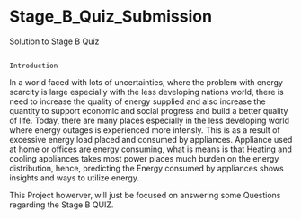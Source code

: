 # Stage_B_Quiz_Submission
Solution to Stage B Quiz

                                                                                       Introduction

In a world faced with lots of uncertainties, where the problem with energy scarcity is large especially with the less developing nations world, there is need to increase the quality of energy supplied and also increase the quantity to support economic and social progress and build a better quality of life. Today, there are many places especially in the less developing world where energy outages is experienced more intensly. This is as a result of excessive energy load placed and consumed by appliances. Appliance used at home or offices are energy consuming, what is means is that Heating and cooling appliances takes most power places much burden on the energy distribution, hence, predicting the Energy consumed by appliances shows insights and ways to utilize energy.

This Project howerver, will just be focused on answering some Questions regarding the Stage B QUIZ.
